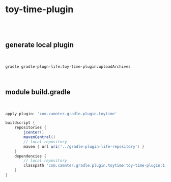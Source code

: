 # toy-time-plugin

<br>
<br>

## generate local plugin
 
<br>
    
```shell
gradle gradle-plugn-life:toy-time-plugin:uploadArchives 
```

<br>

## module build.gradle
 
<br>
    
```gradle
apply plugin: 'com.camnter.gradle.plugin.toytime'

buildscript {
    repositories {
        jcenter()
        mavenCentral()
        // local repository
        maven { url uri('../gradle-plugin-life-repository') }
    }
    dependencies {
        // local repository
        classpath 'com.camnter.gradle.plugin.toytime:toy-time-plugin:1.0.1'
    }
}
```

<br>


